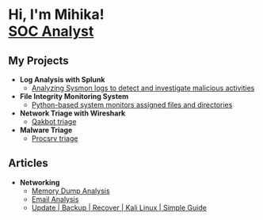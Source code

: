<h1>Hi, I'm Mihika! <br/><a href="https://github.com/Mihika893"></a> <a href="https://www.linkedin.com/in/ralph-bailey/">SOC Analyst</a></h1>

<h2>My Projects</h2>

- <b> Log Analysis with Splunk</b>
  - [Analyzing Sysmon logs to detect and investigate malicious activities](https://github.com/Mihika893/Log-Analysis-Sysmon)
- <b> File Integrity Monitoring System</b>
  - [Python-based system monitors assigned files and directories](https://github.com/Mihika893/File-Integrity-Monitoring)
 - <b> Network Triage with Wireshark</b>
   - [Qakbot triage](https://github.com/url)
- <b> Malware Triage</b>
  - [Procsrv triage](https://github.com/ralphbailey/Procsrv-triage)

<h2>Articles</h2>

- <b>Networking</b>
  - [Memory Dump Analysis](https://dev.to/mihika/memory-dump-analysis-kali-linux-4id3)
  - [Email Analysis](https://dev.to/mihika/understanding-email-analysis-a-simple-guide-18i7)
  - [Update | Backup | Recover | Kali Linux | Simple Guide ](https://dev.to/mihika/update-backup-recover-kali-linux-simple-guide-565)

